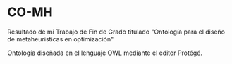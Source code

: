 # CO-MH

Resultado de mi Trabajo de Fin de Grado titulado "Ontología para el diseño de metaheuristicas en optimización"

Ontología diseñada en el lenguaje OWL mediante el editor Protégé.
